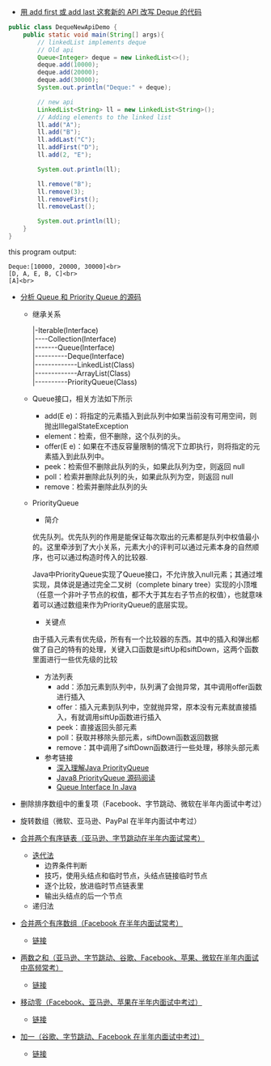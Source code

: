 - [用 add first 或 add last 这套新的 API 改写 Deque 的代码](https://github.com/xiaoboji/algorithm024/blob/main/Week_01/homework)
```java
public class DequeNewApiDemo {
    public static void main(String[] args){
        // linkedList implements deque
        // Old api
        Queue<Integer> deque = new LinkedList<>();
        deque.add(10000);
        deque.add(20000);
        deque.add(30000);
        System.out.println("Deque:" + deque);

        // new api
        LinkedList<String> ll = new LinkedList<String>();
        // Adding elements to the linked list
        ll.add("A");
        ll.add("B");
        ll.addLast("C");
        ll.addFirst("D");
        ll.add(2, "E");

        System.out.println(ll);

        ll.remove("B");
        ll.remove(3);
        ll.removeFirst();
        ll.removeLast();

        System.out.println(ll);
    }
}
```
this program output:
```
Deque:[10000, 20000, 30000]<br>
[D, A, E, B, C]<br>
[A]<br>
```
- [分析 Queue 和 Priority Queue 的源码](https://github.com/xiaoboji/algorithm024/blob/main/Week_01/homework)
    * 继承关系
   
        |-Iterable(Interface)<br>
        |----Collection(Interface)<br>
        |-------Queue(Interface)<br>
        |----------Deque(Interface)<br>
        |-------------LinkedList(Class)<br>
        |-------------ArrayList(Class)<br>
        |----------PriorityQueue(Class)<br>
        
    * Queue接口，相关方法如下所示
        + add(E e)：将指定的元素插入到此队列中如果当前没有可用空间，则抛出IllegalStateException
        + element：检索，但不删除，这个队列的头。
        + offer(E e)：如果在不违反容量限制的情况下立即执行，则将指定的元素插入到此队列中。
        + peek：检索但不删除此队列的头，如果此队列为空，则返回 null
        + poll：检索并删除此队列的头，如果此队列为空，则返回 null
        + remove：检索并删除此队列的头
    
    * PriorityQueue
        + 简介
        
        优先队列。优先队列的作用是能保证每次取出的元素都是队列中权值最小的。这里牵涉到了大小关系，元素大小的评判可以通过元素本身的自然顺序，也可以通过构造时传入的比较器.
        
        Java中PriorityQueue实现了Queue接口，不允许放入null元素；其通过堆实现，具体说是通过完全二叉树（complete binary tree）实现的小顶堆（任意一个非叶子节点的权值，都不大于其左右子节点的权值），也就意味着可以通过数组来作为PriorityQueue的底层实现。
        
        + 关键点
        
        由于插入元素有优先级，所有有一个比较器的东西。其中的插入和弹出都做了自己的特有的处理，关键入口函数是siftUp和siftDown，这两个函数里面进行一些优先级的比较
        
        + 方法列表
            + add：添加元素到队列中，队列满了会抛异常，其中调用offer函数进行插入
            + offer：插入元素到队列中，空就抛异常，原本没有元素就直接插入，有就调用siftUp函数进行插入
            + peek：直接返回头部元素
            + poll：获取并移除头部元素，siftDown函数返回数据
            + remove：其中调用了siftDown函数进行一些处理，移除头部元素
        + 参考链接
            + [深入理解Java PriorityQueue](https://www.cnblogs.com/CarpenterLee/p/5488070.html)  
            + [Java8 PriorityQueue 源码阅读](https://blog.csdn.net/codejas/article/details/85144502)  
            + [Queue Interface In Java](https://www.geeksforgeeks.org/queue-interface-java/)
        
- 删除排序数组中的重复项（Facebook、字节跳动、微软在半年内面试中考过）
- 旋转数组（微软、亚马逊、PayPal 在半年内面试中考过）
- [合并两个有序链表（亚马逊、字节跳动在半年内面试常考）](https://github.com/xiaoboji/algorithm024/blob/main/Week_01/homework)
    * [迭代法](https://github.com/xiaoboji/algorithm024/blob/main/Week_01/homework/MergeTwoLists.java)
        + 边界条件判断
        + 技巧，使用头结点和临时节点，头结点链接临时节点
        + 逐个比较，放进临时节点链表里
        + 输出头结点的后一个节点
    * 递归法

- [合并两个有序数组（Facebook 在半年内面试常考）](https://github.com/xiaoboji/algorithm024/blob/main/Week_01/homework)
    * [链接](https://github.com/xiaoboji/algorithm024/blob/main/Week_01/homework/MergeTwoArrays.java)     
- [两数之和（亚马逊、字节跳动、谷歌、Facebook、苹果、微软在半年内面试中高频常考）](https://github.com/xiaoboji/algorithm024/blob/main/Week_01/homework)
    * [链接](https://github.com/xiaoboji/algorithm024/blob/main/Week_01/homework/TwoSum.java) 
- [移动零（Facebook、亚马逊、苹果在半年内面试中考过）](https://github.com/xiaoboji/algorithm024/blob/main/Week_01/homework)
    * [链接](https://github.com/xiaoboji/algorithm024/blob/main/Week_01/homework/MoveZeros.java) 
- [加一（谷歌、字节跳动、Facebook 在半年内面试中考过）](https://github.com/xiaoboji/algorithm024/blob/main/Week_01/homework)
    * [链接](https://github.com/xiaoboji/algorithm024/blob/main/Week_01/homework/PlusOne.java) 